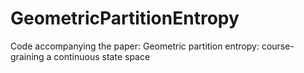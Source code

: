 # GeometricPartitionEntropy
 Code accompanying the paper: Geometric partition entropy: course-graining a continuous state space
